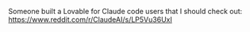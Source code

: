 Someone built a Lovable for Claude code users that I should check out: https://www.reddit.com/r/ClaudeAI/s/LP5Vu36UxI


